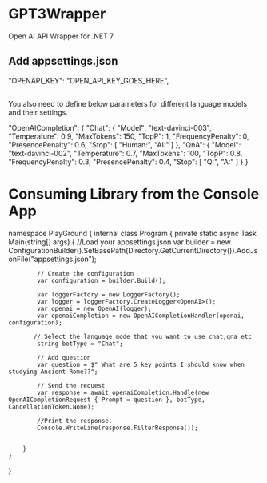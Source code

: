 # GPT3Wrapper
Open AI API Wrapper for .NET 7 


## Add appsettings.json 

  "OPENAPI_KEY": "OPEN_API_KEY_GOES_HERE",
##
You also need to define below parameters for different language models and their settings. 

  "OpenAICompletion": {
    "Chat": {
      "Model": "text-davinci-003",
      "Temperature": 0.9,
      "MaxTokens": 150,
      "TopP": 1,
      "FrequencyPenalty": 0,
      "PresencePenalty": 0.6,
      "Stop": [
        "Human:",
        "AI:"
      ]
    },
    "QnA": {
      "Model": "text-davinci-002",
      "Temperature": 0.7,
      "MaxTokens": 100,
      "TopP": 0.8,
      "FrequencyPenalty": 0.3,
      "PresencePenalty": 0.4,
      "Stop": [
        "Q:",
        "A:"
      ]
    }
   }
  

# Consuming Library from the  Console App

namespace PlayGround
{
    internal class Program
    {
        private static async Task Main(string[] args)
        {
           //Load your appsettings.json 
            var builder = new ConfigurationBuilder().SetBasePath(Directory.GetCurrentDirectory()).AddJsonFile("appsettings.json");

            // Create the configuration
            var configuration = builder.Build();

            var loggerFactory = new LoggerFactory();
            var logger = loggerFactory.CreateLogger<OpenAI>();
            var openai = new OpenAI(logger);
            var openaiCompletion = new OpenAICompletionHandler(openai, configuration);
           
           // Select the language mode that you want to use chat,qna etc
            string botType = "Chat";
            
            // Add question 
            var question = $" What are 5 key points I should know when studying Ancient Rome??";

            // Send the request
            var response = await openaiCompletion.Handle(new OpenAICompletionRequest { Prompt = question }, botType, CancellationToken.None);
            
            //Print the response.
            Console.WriteLine(response.FilterResponse());

            
        }
    }
}
